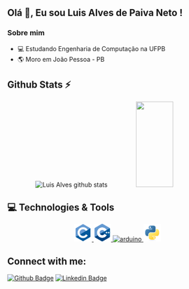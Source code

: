 ## Olá 👋, Eu sou Luis Alves de Paiva Neto ! 

### Sobre mim
- ‍💻 Estudando Engenharia de Computação na UFPB
- 🌎 Moro em João Pessoa - PB

## Github Stats :zap:

<div align="center">  
  <img width="49%" height="195px" src="https://github-readme-stats.vercel.app/api?username=luis-apn&show_icons=true&count_private=true&hide_border=true&title_color=00bfbf&icon_color=00bfbf&text_color=c9d1d9&bg_color=0d1117" alt="Luis Alves github stats" /> 
  <img width="41%" height="195px" src="https://github-readme-stats.vercel.app/api/top-langs/?username=luis-apn&layout=compact&hide_border=true&title_color=00bfbf&text_color=00bfbf&bg_color=0d1117" />
</div>

## :computer: Technologies & Tools

<p align="center"> <a href="https://en.cppreference.com/w/c/language" target="_blank" rel="noreferrer"> <img src="https://raw.githubusercontent.com/devicons/devicon/master/icons/c/c-original.svg" alt="c" width="40" height="40"/> </a>
<a href="https://cplusplus.com/doc/" target="_blank" rel="noreferrer"> <img src="https://raw.githubusercontent.com/devicons/devicon/master/icons/cplusplus/cplusplus-original.svg" alt="cplusplus" width="40" height="40"/> </a>
<a href="https://www.arduino.cc/" target="_blank" rel="noreferrer"> <img src="https://cdn.worldvectorlogo.com/logos/arduino-1.svg" alt="arduino" width="40" height="40"/> </a>
<a href="https://www.python.org" target="_blank" rel="noreferrer"> <img src="https://raw.githubusercontent.com/devicons/devicon/master/icons/python/python-original.svg" alt="python" width="40" height="40"/> </a>

  
## Connect with me:

[![Github Badge](https://img.shields.io/badge/-Github-000?style=flat-square&logo=Github&logoColor=white&link=https://github.com/candidoalfilho)](https://github.com/luis-apn)
[![Linkedin Badge](https://img.shields.io/badge/-LinkedIn-blue?style=flat-square&logo=Linkedin&logoColor=white&link=https://www.linkedin.com/in/candidoalfilho/)](https://www.linkedin.com/in/luis-alves-de-paiva-neto-555347313/)






